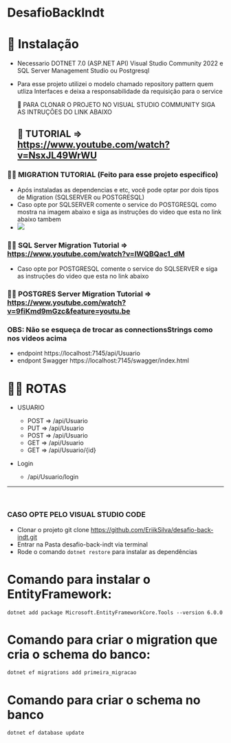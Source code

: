 # DesafioBackIndt

# 💾 Instalação
- Necessario DOTNET 7.0 (ASP.NET API)  Visual Studio Community 2022 e SQL Server Management Studio ou Postgresql
- Para esse projeto utilizei o modelo chamado repository pattern quem utliza Interfaces e deixa a responsabilidade da requisição para o service

  🚀 PARA CLONAR O PROJETO NO VISUAL STUDIO COMMUNITY SIGA AS INTRUÇÕES DO LINK ABAIXO 
  ## 🎨 TUTORIAL => https://www.youtube.com/watch?v=NsxJL49WrWU


### 🧗‍♂️ MIGRATION TUTORIAL (Feito para esse projeto especifico)
- Após instaladas as dependencias e etc, você pode optar por dois tipos de Migration (SQLSERVER ou POSTGRESQL)
- Caso opte por SQLSERVER comente o service do POSTGRESQL como mostra na imagem abaixo e siga as instruções do video que esta no link abaixo tambem
- <img src="https://github.com/EriikSilva/desafio-back-indt/assets/61124602/4ccf3f0c-fb3d-49e5-ad6a-7dea409891c9">

###  👨‍💻 SQL Server Migration Tutorial => https://www.youtube.com/watch?v=lWQBQac1_dM

- Caso opte por POSTGRESQL comente o service do SQLSERVER e siga as instruções do video que esta no link abaixo
###  👨‍💻 POSTGRES Server Migration Tutorial => https://www.youtube.com/watch?v=9fiKmd9mGzc&feature=youtu.be

### OBS: Não se esqueça de trocar as connectionsStrings como nos videos acima

- endpoint https://localhost:7145/api/Usuario
- endpont Swagger https://localhost:7145/swagger/index.html


# 🐱‍👤 ROTAS
- USUARIO
  - POST => /api/Usuario
  - PUT => /api/Usuario
  - POST => /api/Usuario
  - GET => /api/Usuario
  - GET => /api/Usuario/{id}
 
- Login
  - /api/Usuario/login
<hr>
<br>

  ### CASO OPTE PELO VISUAL STUDIO CODE
- Clonar o projeto git clone https://github.com/EriikSilva/desafio-back-indt.git
- Entrar na Pasta desafio-back-indt via terminal
- Rode o comando ```dotnet restore``` para instalar as dependências


# Comando para instalar o EntityFramework:
```dotnet add package Microsoft.EntityFrameworkCore.Tools --version 6.0.0```

# Comando para criar o migration que cria o schema do banco:
```dotnet ef migrations add primeira_migracao```

# Comando para criar o schema no banco
```dotnet ef database update```

  
